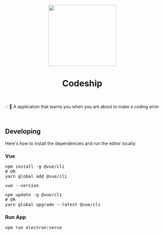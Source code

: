 <p align="center"><img src="https://media1.giphy.com/media/RFdOyDT5VhdSVr1MgD/giphy.gif" width="220" height="200"> </p>
<h1 align="center">  Codeship</h1>
<br>
<p align="center">☄🌌️ A application that warns you when you are about to make a coding error</p>
<br>

<h2>Developing</h2>
Here's how to install the dependencies and run the editor locally:

<h3>Vue</h3>
<pre>
npm install -g @vue/cli
# OR
yarn global add @vue/cli</pre>

<pre>
vue --version</pre>

<pre>
npm update -g @vue/cli
# OR
yarn global upgrade --latest @vue/cli</pre>

<h3> Run App</h3>
<pre>
npm run electron:serve</pre>
